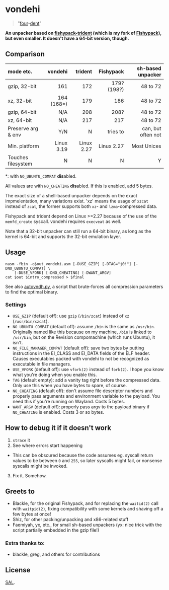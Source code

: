 # vondehi

> "[four](https://vlasisku.alexburka.com/vo)-[dent](https://vlasisku.alexburka.com/denci)"

**An unpacker based on
[fishypack-trident](https://gitlab.com/PoroCYon/fishypack-trident/)
(which is my fork of
[Fishypack](https://bitbucket.org/blackle_mori/cenotaph4soda)),
but even smaller. It doesn't have a 64-bit version, though.**

## Comparison

| mode etc.          | vondehi    | trident    | Fishypack   | sh-based unpacker  |
|:------------------ | ----------:| ----------:| -----------:| ------------------:|
| gzip, 32-bit       |        161 |        172 | 179? (198?) |           48 to 72 |
| xz, 32-bit         | 164 (168*) |        179 |         186 |           48 to 72 |
| gzip, 64-bit       |        N/A |        208 |        208? |           48 to 72 |
| xz, 64-bit         |        N/A |        217 |         217 |           48 to 72 |
| Preserve arg & env |        Y/N |          N |    tries to | can, but often not |
| Min. platform      | Linux 3.19 | Linux 2.27 |  Linux 2.27 |        Most Unices |
| Touches filesystem |          N |          N |           N |                  Y |

\*: with `NO_UBUNTU_COMPAT` **dis**abled.

All values are with `NO_CHEATING` **dis**abled. If this is enabled, add 5 bytes.

The exact size of a shell-based unpacker depends on the exact impmelentation,
many variations exist. 'xz' means the usage of `xzcat` instead of `zcat`,
the former supports both `xz`- and `lzma`-compressed data.

Fishypack and trident depend on Linux >=2.27 because of the use of the
`memfd_create` syscall. vondehi requires `execveat` as well.

Note that a 32-bit unpacker can still run a 64-bit binary, as long as the
kernel is 64-bit and supports the 32-bit emulation layer.

## Usage

```
nasm -fbin -o$out vondehi.asm [-DUSE_GZIP] [-DTAG="j0!"] [-DNO_UBUNTU_COMPAT] \
    [-DUSE_VFORK] [-DNO_CHEATING] [-DWANT_ARGV]
cat $out $intro_compressed > $final
```

See also [autovndh.py](https://pcy.be/tmp/src/autovndh.py), a script that
brute-forces all compression parameters to find the optimal binary.

### Settings

* `USE_GZIP` (default off): use `gzip` (`/bin/zcat`) instead of `xz`
  (`/usr/bin/xzcat`).
* `NO_UBUNTU_COMPAT` (default off): assume `/bin` is the same as `/usr/bin`.
  Originally named like this because on my machine, `/bin` is linked to
  `/usr/bin`, but on the Revision compomachine (which runs Ubuntu), it isn't.
* `NO_FILE_MANAGER_COMPAT` (default off): save two bytes by putting
  instructions in the EI_CLASS and EI_DATA fields of the ELF header. Causes
  executables packed with vondehi to not be recognized as executable in file
  managers.
* `USE_VFORK` (default off): use `vfork(2)` instead of `fork(2)`. I hope you
  know what you're doing when you enable this.
* `TAG` (default empty): add a vanity tag right before the compressed data.
  Only use this when you have bytes to spare, of course.
* `NO_CHEATING` (default off): don't assume file descriptor numbers and
  properly pass arguments and environment variable to the payload. You need
  this if you're running on Wayland. Costs 5 bytes.
* `WANT_ARGV` (default off): properly pass argv to the payload binary if
  `NO_CHEATING` is enabled. Costs 3 or so bytes.

## How to debug it if it doesn't work

1. `strace` it
2. See where errors start happening
  * This can be obscured because the code assumes eg. syscall return values to
    be between `0` and `255`, so later syscalls might fail, or nonsense
    syscalls might be invoked.
3. Fix it. Somehow.

## Greets to

* Blackle, for the original Fishypack, and for replacing the `waitid(2)` call
  with `waitpid(2)`, fixing compatibility with some kernels and shaving off a
  few bytes at once!
* Shiz, for other packing/unpacking and x86-related stuff
* Faemiyah, yx, etc., for small sh-based unpackers (yx: nice trick with
  the script partially embedded in the gzip file!)

### Extra thanks to:

* blackle, greg, and others for contributions

## License

[SAL](LICENSE).

